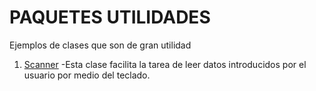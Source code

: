 # PAQUETES UTILIDADES

Ejemplos de clases que son de gran utilidad

1. [Scanner](https://github.com/Jorgechue10/AccesoDatos/blob/master/src/Utilidades/Ejercicio_Scanner.java)
-Esta clase facilita la tarea de leer datos introducidos por el usuario por medio del teclado.